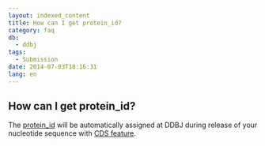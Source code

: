 ```yaml
---
layout: indexed_content
title: How can I get protein_id?
category: faq
db:
  - ddbj
tags: 
  - Submission
date: 2014-07-03T18:16:31
lang: en
---
```


## How can I get protein_id?

<p>The <a href=\"/ddbj/qualifiers-e.html#protein_id\">protein_id</a> will be automatically assigned at DDBJ during release of your nucleotide sequence with <a href=\"/ddbj/cds-e.html\">CDS feature</a>. </p>